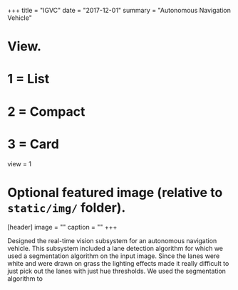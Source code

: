
+++
title = "IGVC"
date = "2017-12-01"
summary = "Autonomous Navigation Vehicle"
# View.
#   1 = List
#   2 = Compact
#   3 = Card
view = 1

# Optional featured image (relative to `static/img/` folder).
[header]
image = ""
caption = ""
+++

Designed the real-time vision subsystem for an autonomous navigation vehicle. This subsystem included a lane detection algorithm for which we used a segmentation algorithm on the input image. Since the lanes were white and were drawn on grass the lighting effects made it really difficult to just pick out the lanes with just hue thresholds. We used the segmentation algorithm to  